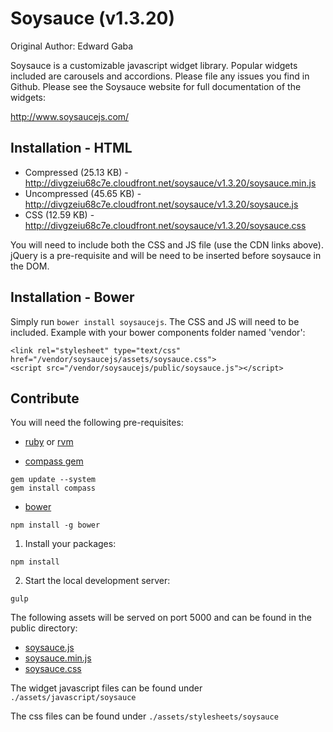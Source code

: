 # Soysauce (v1.3.20)
Original Author: Edward Gaba

Soysauce is a customizable javascript widget library. Popular widgets included are carousels and accordions. Please file any issues you find in Github. Please see the Soysauce website for full documentation of the widgets:

http://www.soysaucejs.com/

## Installation - HTML
* Compressed (25.13 KB) - http://divgzeiu68c7e.cloudfront.net/soysauce/v1.3.20/soysauce.min.js
* Uncompressed (45.65 KB) - http://divgzeiu68c7e.cloudfront.net/soysauce/v1.3.20/soysauce.js
* CSS (12.59 KB) - http://divgzeiu68c7e.cloudfront.net/soysauce/v1.3.20/soysauce.css

You will need to include both the CSS and JS file (use the CDN links above). jQuery is a pre-requisite and will be need to be inserted before soysauce in the DOM.

## Installation - Bower

Simply run `bower install soysaucejs`. The CSS and JS will need to be included. Example with your bower components folder named 'vendor':

  ```
  <link rel="stylesheet" type="text/css" href="/vendor/soysaucejs/assets/soysauce.css">
  <script src="/vendor/soysaucejs/public/soysauce.js"></script>
  ```

## Contribute
You will need the following pre-requisites:

* [ruby](https://www.ruby-lang.org/en/downloads/) or [rvm](https://rvm.io/rvm/install)

* [compass gem](http://compass-style.org/install/)

```
gem update --system
gem install compass
```

* [bower](http://bower.io/)

```
npm install -g bower
```

1) Install your packages:

  ```
  npm install
  ```

2) Start the local development server:

  ```
  gulp
  ```

The following assets will be served on port 5000 and can be found in the public directory:

  * [soysauce.js](http://localhost:5000/public/soysauce.js)
  * [soysauce.min.js](http://localhost:5000/public/soysauce.min.js)
  * [soysauce.css](http://localhost:5000/public/soysauce.css)

The widget javascript files can be found under `./assets/javascript/soysauce`

The css files can be found under `./assets/stylesheets/soysauce`
